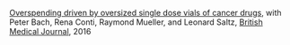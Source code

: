 [Overspending driven by oversized single dose vials of cancer drugs](https://www.bmj.com/content/352/bmj.i788), with Peter Bach, Rena Conti, Raymond Mueller, and Leonard Saltz, <u>British Medical Journal</u>, 2016
